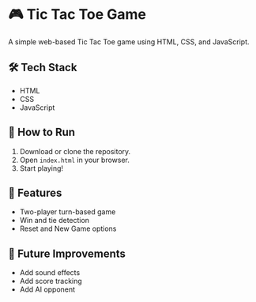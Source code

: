 # 🎮 Tic Tac Toe Game

A simple web-based Tic Tac Toe game using HTML, CSS, and JavaScript.

## 🛠️ Tech Stack
- HTML
- CSS
- JavaScript

## 🚀 How to Run
1. Download or clone the repository.
2. Open `index.html` in your browser.
3. Start playing!

## 📌 Features
- Two-player turn-based game
- Win and tie detection
- Reset and New Game options

## 🔄 Future Improvements
- Add sound effects
- Add score tracking
- Add AI opponent
